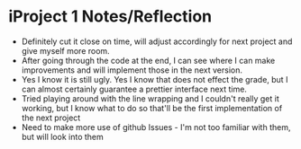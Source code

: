 iProject 1 Notes/Reflection
==========================

* Definitely cut it close on time, will adjust accordingly for next project and give myself more room.
* After going through the code at the end, I can see where I can make improvements and will implement those in the next version.
* Yes I know it is still ugly. Yes I know that does not effect the grade, but I can almost certainly guarantee a prettier interface next time.
* Tried playing around with the line wrapping and I couldn't really get it working, but I know what to do so that'll be the first implementation of the next project
* Need to make more use of github Issues - I'm not too familiar with them, but will look into them

